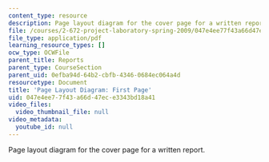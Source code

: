 ```yaml
---
content_type: resource
description: Page layout diagram for the cover page for a written report.
file: /courses/2-672-project-laboratory-spring-2009/047e4ee77f43a66d47ece3343bd18a41_first.pdf
file_type: application/pdf
learning_resource_types: []
ocw_type: OCWFile
parent_title: Reports
parent_type: CourseSection
parent_uid: 0efba94d-64b2-cbfb-4346-0684ec064a4d
resourcetype: Document
title: 'Page Layout Diagram: First Page'
uid: 047e4ee7-7f43-a66d-47ec-e3343bd18a41
video_files:
  video_thumbnail_file: null
video_metadata:
  youtube_id: null
---
```

Page layout diagram for the cover page for a written report.


